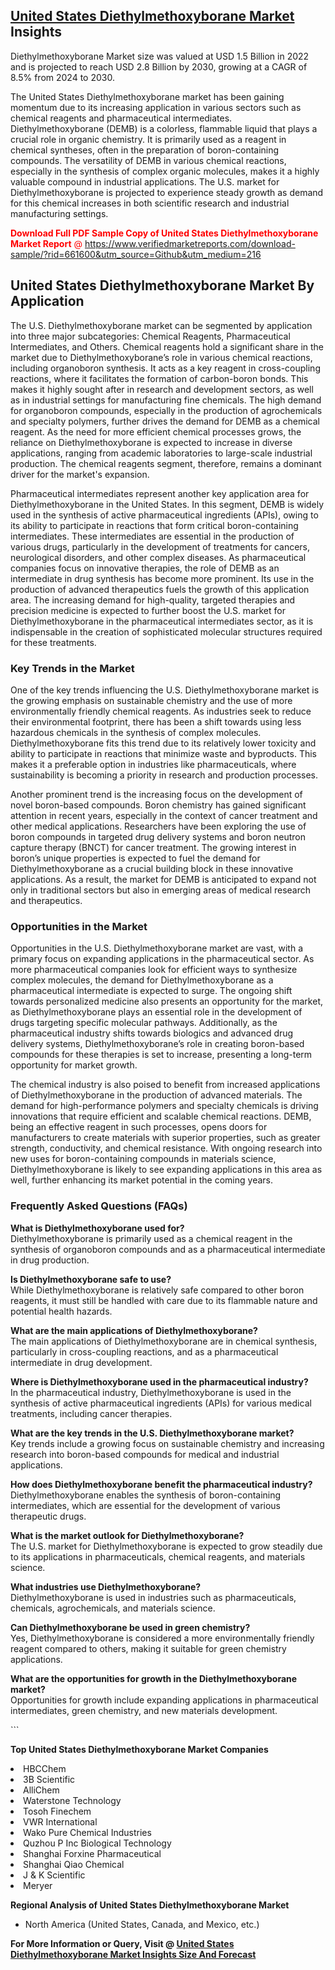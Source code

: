 <h2><a href="https://www.verifiedmarketreports.com/download-sample/?rid=661600&amp;utm_source=Github&amp;utm_medium=216" target="_blank">United States Diethylmethoxyborane Market</a> Insights</h2><p>Diethylmethoxyborane Market size was valued at USD 1.5 Billion in 2022 and is projected to reach USD 2.8 Billion by 2030, growing at a CAGR of 8.5% from 2024 to 2030.</p><p><p>The United States Diethylmethoxyborane market has been gaining momentum due to its increasing application in various sectors such as chemical reagents and pharmaceutical intermediates. Diethylmethoxyborane (DEMB) is a colorless, flammable liquid that plays a crucial role in organic chemistry. It is primarily used as a reagent in chemical syntheses, often in the preparation of boron-containing compounds. The versatility of DEMB in various chemical reactions, especially in the synthesis of complex organic molecules, makes it a highly valuable compound in industrial applications. The U.S. market for Diethylmethoxyborane is projected to experience steady growth as demand for this chemical increases in both scientific research and industrial manufacturing settings. <p><span class=""><span style="color: #ff0000;"><strong>Download Full PDF Sample Copy of United States Diethylmethoxyborane Market Report</strong> @ </span><a href="https://www.verifiedmarketreports.com/download-sample/?rid=661600&amp;utm_source=Github&amp;utm_medium=216" target="_blank">https://www.verifiedmarketreports.com/download-sample/?rid=661600&amp;utm_source=Github&amp;utm_medium=216</a></span></p></p><h2>United States Diethylmethoxyborane Market By Application</h2><p>The U.S. Diethylmethoxyborane market can be segmented by application into three major subcategories: Chemical Reagents, Pharmaceutical Intermediates, and Others. Chemical reagents hold a significant share in the market due to Diethylmethoxyborane’s role in various chemical reactions, including organoboron synthesis. It acts as a key reagent in cross-coupling reactions, where it facilitates the formation of carbon-boron bonds. This makes it highly sought after in research and development sectors, as well as in industrial settings for manufacturing fine chemicals. The high demand for organoboron compounds, especially in the production of agrochemicals and specialty polymers, further drives the demand for DEMB as a chemical reagent. As the need for more efficient chemical processes grows, the reliance on Diethylmethoxyborane is expected to increase in diverse applications, ranging from academic laboratories to large-scale industrial production. The chemical reagents segment, therefore, remains a dominant driver for the market's expansion.<p>Pharmaceutical intermediates represent another key application area for Diethylmethoxyborane in the United States. In this segment, DEMB is widely used in the synthesis of active pharmaceutical ingredients (APIs), owing to its ability to participate in reactions that form critical boron-containing intermediates. These intermediates are essential in the production of various drugs, particularly in the development of treatments for cancers, neurological disorders, and other complex diseases. As pharmaceutical companies focus on innovative therapies, the role of DEMB as an intermediate in drug synthesis has become more prominent. Its use in the production of advanced therapeutics fuels the growth of this application area. The increasing demand for high-quality, targeted therapies and precision medicine is expected to further boost the U.S. market for Diethylmethoxyborane in the pharmaceutical intermediates sector, as it is indispensable in the creation of sophisticated molecular structures required for these treatments.</p><h3>Key Trends in the Market</h3><p>One of the key trends influencing the U.S. Diethylmethoxyborane market is the growing emphasis on sustainable chemistry and the use of more environmentally friendly chemical reagents. As industries seek to reduce their environmental footprint, there has been a shift towards using less hazardous chemicals in the synthesis of complex molecules. Diethylmethoxyborane fits this trend due to its relatively lower toxicity and ability to participate in reactions that minimize waste and byproducts. This makes it a preferable option in industries like pharmaceuticals, where sustainability is becoming a priority in research and production processes. <p>Another prominent trend is the increasing focus on the development of novel boron-based compounds. Boron chemistry has gained significant attention in recent years, especially in the context of cancer treatment and other medical applications. Researchers have been exploring the use of boron compounds in targeted drug delivery systems and boron neutron capture therapy (BNCT) for cancer treatment. The growing interest in boron’s unique properties is expected to fuel the demand for Diethylmethoxyborane as a crucial building block in these innovative applications. As a result, the market for DEMB is anticipated to expand not only in traditional sectors but also in emerging areas of medical research and therapeutics.</p><h3>Opportunities in the Market</h3><p>Opportunities in the U.S. Diethylmethoxyborane market are vast, with a primary focus on expanding applications in the pharmaceutical sector. As more pharmaceutical companies look for efficient ways to synthesize complex molecules, the demand for Diethylmethoxyborane as a pharmaceutical intermediate is expected to surge. The ongoing shift towards personalized medicine also presents an opportunity for the market, as Diethylmethoxyborane plays an essential role in the development of drugs targeting specific molecular pathways. Additionally, as the pharmaceutical industry shifts towards biologics and advanced drug delivery systems, Diethylmethoxyborane’s role in creating boron-based compounds for these therapies is set to increase, presenting a long-term opportunity for market growth.<p>The chemical industry is also poised to benefit from increased applications of Diethylmethoxyborane in the production of advanced materials. The demand for high-performance polymers and specialty chemicals is driving innovations that require efficient and scalable chemical reactions. DEMB, being an effective reagent in such processes, opens doors for manufacturers to create materials with superior properties, such as greater strength, conductivity, and chemical resistance. With ongoing research into new uses for boron-containing compounds in materials science, Diethylmethoxyborane is likely to see expanding applications in this area as well, further enhancing its market potential in the coming years.</p><h3>Frequently Asked Questions (FAQs)</h3><p><strong>What is Diethylmethoxyborane used for?</strong><br>Diethylmethoxyborane is primarily used as a chemical reagent in the synthesis of organoboron compounds and as a pharmaceutical intermediate in drug production.</p><p><strong>Is Diethylmethoxyborane safe to use?</strong><br>While Diethylmethoxyborane is relatively safe compared to other boron reagents, it must still be handled with care due to its flammable nature and potential health hazards.</p><p><strong>What are the main applications of Diethylmethoxyborane?</strong><br>The main applications of Diethylmethoxyborane are in chemical synthesis, particularly in cross-coupling reactions, and as a pharmaceutical intermediate in drug development.</p><p><strong>Where is Diethylmethoxyborane used in the pharmaceutical industry?</strong><br>In the pharmaceutical industry, Diethylmethoxyborane is used in the synthesis of active pharmaceutical ingredients (APIs) for various medical treatments, including cancer therapies.</p><p><strong>What are the key trends in the U.S. Diethylmethoxyborane market?</strong><br>Key trends include a growing focus on sustainable chemistry and increasing research into boron-based compounds for medical and industrial applications.</p><p><strong>How does Diethylmethoxyborane benefit the pharmaceutical industry?</strong><br>Diethylmethoxyborane enables the synthesis of boron-containing intermediates, which are essential for the development of various therapeutic drugs.</p><p><strong>What is the market outlook for Diethylmethoxyborane?</strong><br>The U.S. market for Diethylmethoxyborane is expected to grow steadily due to its applications in pharmaceuticals, chemical reagents, and materials science.</p><p><strong>What industries use Diethylmethoxyborane?</strong><br>Diethylmethoxyborane is used in industries such as pharmaceuticals, chemicals, agrochemicals, and materials science.</p><p><strong>Can Diethylmethoxyborane be used in green chemistry?</strong><br>Yes, Diethylmethoxyborane is considered a more environmentally friendly reagent compared to others, making it suitable for green chemistry applications.</p><p><strong>What are the opportunities for growth in the Diethylmethoxyborane market?</strong><br>Opportunities for growth include expanding applications in pharmaceutical intermediates, green chemistry, and new materials development.</p>```</p><p><strong>Top United States Diethylmethoxyborane Market Companies</strong></p><div data-test-id=""><p><li>HBCChem</li><li> 3B Scientific</li><li> AlliChem</li><li> Waterstone Technology</li><li> Tosoh Finechem</li><li> VWR International</li><li> Wako Pure Chemical Industries</li><li> Quzhou P Inc Biological Technology</li><li> Shanghai Forxine Pharmaceutical</li><li> Shanghai Qiao Chemical</li><li> J & K Scientific</li><li> Meryer</li></p><div><strong>Regional Analysis of&nbsp;United States Diethylmethoxyborane Market</strong></div><ul><li dir="ltr"><p dir="ltr">North America&nbsp;(United States, Canada, and Mexico, etc.)</p></li></ul><p><strong>For More Information or Query, Visit @&nbsp;</strong><strong><a href="https://www.verifiedmarketreports.com/product/diethylmethoxyborane-market/?utm_source=Github&amp;utm_medium=216" target="_blank">United States Diethylmethoxyborane Market Insights Size And Forecast</a></strong></p></div>
